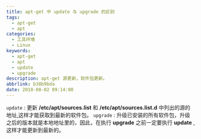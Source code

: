 ```yaml
---
title: apt-get 中 update 与 upgrade 的区别
tags:
  - apt-get
  - apt
categories:
  - 工具环境
  - Linux
keywords:
  - apt-get
  - apt
  - update
  - upgrade
description: apt-get 源更新，软件包更新。
abbrlink: b38b9bda
date: 2018-08-02 09:14:00
---
```


`update` : 更新 **/etc/apt/sources.list** 和 **/etc/apt/sources.list.d** 中列出的源的地址,这样才能获取到最新的软件包。
`upgrade` : 升级已安装的所有软件包，升级之后的版本就是本地地址里的，因此，在执行 **upgrade** 之前一定要执行 **update** , 这样才能更新到最新的。

